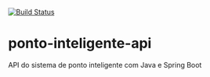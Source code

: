[![Build Status](https://app.travis-ci.com/charlesbral78/ponto-inteligente-api.svg?branch=master)](https://app.travis-ci.com/charlesbral78/ponto-inteligente-api)
# ponto-inteligente-api
API do sistema de ponto inteligente com Java e Spring Boot
